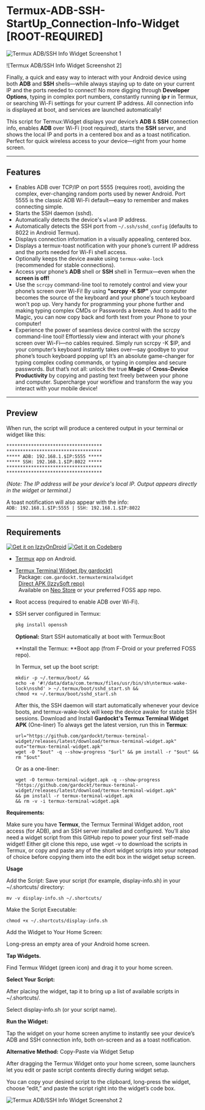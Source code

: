 # Termux-ADB-SSH-StartUp_Connection-Info-Widget [ROOT-REQUIRED]

![Termux ADB/SSH Info Widget Screenshot 1](https://github.com/shi88ihs/Termux-ADB-SSH-StartUp_Connection-Info-Widget/blob/main/ADB_SSH_Widget_STARTED_Displaying_IP_PORTs.png)

![Termux ADB/SSH Info Widget Screenshot 2]

Finally, a quick and easy way to interact with your Android device using both **ADB** and **SSH** shells—while always staying up to date on your current IP and the ports needed to connect!
No more digging through **Developer Options**, typing in complex port numbers, constantly running **ip r** in Termux, or searching Wi-Fi settings for your current IP address.
All connection info is displayed at boot, and services are launched automatically!

This script for Termux:Widget displays your device’s **ADB** & **SSH** connection info, enables **ADB** over Wi-Fi (root required), starts the **SSH** server, and shows the local IP and ports in a centered box and as a toast notification. Perfect for quick wireless access to your device—right from your home screen.

---

## Features

- Enables ADB over TCP/IP on port 5555 (requires root), avoiding the complex, ever-changing random ports used by newer Android. Port 5555 is the classic ADB Wi-Fi default—easy to remember and makes connecting simple.
- Starts the SSH daemon (sshd).
- Automatically detects the device's `wlan0` IP address.
- Automatically detects the SSH port from `~/.ssh/sshd_config` (defaults to 8022 in Android Termux).
- Displays connection information in a visually appealing, centered box.
- Displays a termux-toast notification with your phone’s current IP address and the ports needed for Wi-Fi shell access.
- Optionally keeps the device awake using `termux-wake-lock` (recommended for stable connections).
- Access your phone’s **ADB** shell or **SSH** shell in Termux—even when the **screen is off!**
- Use the `scrcpy` command-line tool to remotely control and view your phone’s screen over Wi-Fi! By using **"scrcpy -K $IP"** your computer becomes the source of the keyboard and your phone's touch keyboard won't pop up. Very handy for programming your phone further and making typing complex CMDs or Passwords a breeze. And to add to the Magic, you can now copy back and forth text from your Phone to your computer!
- Experience the power of seamless device control with the scrcpy command-line tool! Effortlessly view and interact with your phone’s screen over Wi-Fi—no cables required. Simply run scrcpy -K $IP, and your computer’s keyboard instantly takes over—say goodbye to your phone’s touch keyboard popping up! It’s an absolute game-changer for typing complex coding commands, or typing in complex and secure passwords. But that’s not all: unlock the true **Magic** of **Cross-Device Productivity** by copying and pasting text freely between your phone and computer. Supercharge your workflow and transform the way you interact with your mobile device!
---

## Preview

When run, the script will produce a centered output in your terminal or widget like this:
```
***********************************
***********************************
***** ADB: 192.168.1.$IP:5555 *****
***** SSH: 192.168.1.$IP:8022 *****
***********************************
***********************************
```
*(Note: The IP address will be your device's local IP. Output appears directly in the widget or terminal.)*

A toast notification will also appear with the info:  
`ADB: 192.168.1.$IP:5555 | SSH: 192.168.1.$IP:8022`

---

## Requirements
[![Get it on IzzyOnDroid](https://apt.izzysoft.de/fdroid/repo/IzzyOnDroid.png)](https://apt.izzysoft.de/fdroid/index/apk/com.gardockt.termuxterminalwidget)
[![Get it on Codeberg](https://codeberg.org/img/codeberg_badge.svg)](https://codeberg.org/)
- [Termux](https://f-droid.org/packages/com.termux/) app on Android.
- [Termux Terminal Widget (by gardockt)](https://github.com/gardockt/TermuxTerminalWidget)  
  &nbsp;&nbsp;Package: `com.gardockt.termuxterminalwidget`  
  &nbsp;&nbsp;[Direct APK (IzzySoft repo)](https://apt.izzysoft.de/fdroid/index/apk/com.gardockt.termuxterminalwidget)  
  &nbsp;&nbsp;Available on [Neo Store](https://neostore.io/) or your preferred FOSS app repo.
- Root access (required to enable ADB over Wi-Fi).
- SSH server configured in Termux:  
  ```sh
  pkg install openssh
  ```
  **Optional:** Start SSH automatically at boot with Termux:Boot

  **Install the Termux: **Boot app (from F-Droid or your preferred FOSS repo).

  In Termux, set up the boot script:
  ```
  mkdir -p ~/.termux/boot/ && 
  echo -e '#!/data/data/com.termux/files/usr/bin/sh\ntermux-wake-lock\nsshd' > ~/.termux/boot/sshd_start.sh && 
  chmod +x ~/.termux/boot/sshd_start.sh
  ```
  After this, the SSH daemon will start automatically whenever your device boots, and termux-wake-lock will keep the device awake for stable SSH sessions.
  Download and Install **Gardockt's Termux Terminal Widget APK** (One-liner)
  To always get the latest version, run this in **Termux**:

  ```
  url="https://github.com/gardockt/termux-terminal-widget/releases/latest/download/termux-terminal-widget.apk"
  out="termux-terminal-widget.apk"
  wget -O "$out" -q --show-progress "$url" && pm install -r "$out" && rm "$out"
  ```

  Or as a one-liner:
  ```
  wget -O termux-terminal-widget.apk -q --show-progress "https://github.com/gardockt/termux-terminal-widget/releases/latest/download/termux-terminal-widget.apk"
  && pm install -r termux-terminal-widget.apk
  && rm -v -i termux-terminal-widget.apk
  ```



**Requirements:**

Make sure you have **Termux**, the Termux Terminal Widget addon, root access (for ADB), and an SSH server installed and configured.
You’ll also need a widget script from this GitHub repo to power your first self-made widget!
Either git clone this repo, use wget -v to download the scripts in Termux, or copy and paste any of the short widget scripts into your notepad of choice before copying them into the edit box in the widget setup screen.

**Usage**

Add the Script:
Save your script (for example, display-info.sh) in your ~/.shortcuts/ directory:
```
mv -v display-info.sh ~/.shortcuts/
```
Make the Script Executable:
```
chmod +x ~/.shortcuts/display-info.sh
```
Add the Widget to Your Home Screen:

Long-press an empty area of your Android home screen.

**Tap Widgets.**

Find Termux Widget (green icon) and drag it to your home screen.

**Select Your Script:**

After placing the widget, tap it to bring up a list of available scripts in ~/.shortcuts/.

Select display-info.sh (or your script name).

**Run the Widget:**

Tap the widget on your home screen anytime to instantly see your device’s ADB and SSH connection info, both on-screen and as a toast notification.

**Alternative Method:** Copy-Paste via Widget Setup

After dragging the Termux Widget onto your home screen, some launchers let you edit or paste script contents directly during widget setup.

You can copy your desired script to the clipboard, long-press the widget, choose “edit,” and paste the script right into the widget’s code box.

![Termux ADB/SSH Info Widget Screenshot 2](https://github.com/shi88ihs/Termux-ADB-SSH-StartUp_Connection-Info-Widget/raw/main/adb-ssh-wifi-program2.png)
